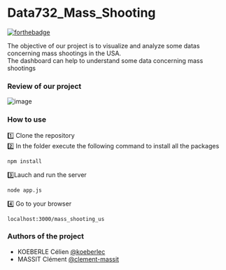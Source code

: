 # Data732_Mass_Shooting  

[![forthebadge](https://forthebadge.com/images/badges/made-with-javascript.svg)](https://forthebadge.com)

The objective of our project is to visualize and analyze some datas concerning mass shootings in the USA.  
The dashboard can help to understand some data concerning mass shootings 
  
### Review of our project   

![image](https://user-images.githubusercontent.com/72502592/150167532-a4b992bc-3f4f-4e2b-a24e-2a6fcba4db60.png)   

### How to use  
1️⃣ Clone the repository  
2️⃣ In the folder execute the following command to install all the packages  
```
npm install
```      
3️⃣Lauch and run the server
```
node app.js
```  
4️⃣ Go to your browser   
```
localhost:3000/mass_shooting_us
```   

### Authors of the project   
* KOEBERLE Célien [@koeberlec](https://github.com/koeberlc)
* MASSIT Clément [@clement-massit](https://github.com/clement-massit)    




